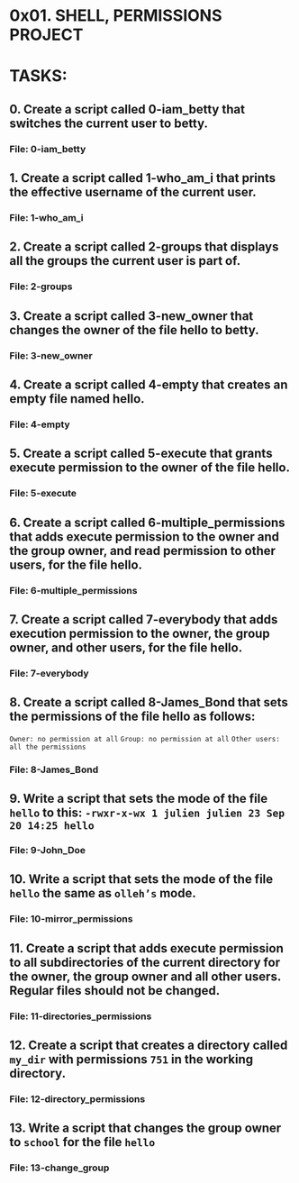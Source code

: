 # 0x01. SHELL, PERMISSIONS PROJECT

# TASKS:

## 0. Create a script called 0-iam_betty that switches the current user to betty.
### File: 0-iam_betty

## 1. Create a script called 1-who_am_i that prints the effective username of the current user.
### File: 1-who_am_i

## 2. Create a script called 2-groups that displays all the groups the current user is part of.
### File: 2-groups

## 3. Create a script called 3-new_owner that changes the owner of the file hello to betty.
### File: 3-new_owner

## 4. Create a script called 4-empty that creates an empty file named hello.
### File: 4-empty

## 5. Create a script called 5-execute that grants execute permission to the owner of the file hello.
### File: 5-execute

## 6. Create a script called 6-multiple_permissions that adds execute permission to the owner and the group owner, and read permission to other users, for the file hello.
### File: 6-multiple_permissions

## 7. Create a script called 7-everybody that adds execution permission to the owner, the group owner, and other users, for the file hello.
### File: 7-everybody

## 8. Create a script called 8-James_Bond that sets the permissions of the file hello as follows:
``Owner: no permission at all``
``Group: no permission at all``
``Other users: all the permissions``
### File: 8-James_Bond

## 9. Write a script that sets the mode of the file `hello` to this: `-rwxr-x-wx 1 julien julien 23 Sep 20 14:25 hello`
### File: 9-John_Doe

## 10. Write a script that sets the mode of the file `hello` the same as `olleh’s` mode.
### File: 10-mirror_permissions

## 11. Create a script that adds execute permission to all subdirectories of the current directory for the owner, the group owner and all other users. Regular files should not be changed.
### File: 11-directories_permissions

## 12. Create a script that creates a directory called `my_dir` with permissions `751` in the working directory.
### File: 12-directory_permissions

## 13. Write a script that changes the group owner to `school` for the file `hello`
### File: 13-change_group

